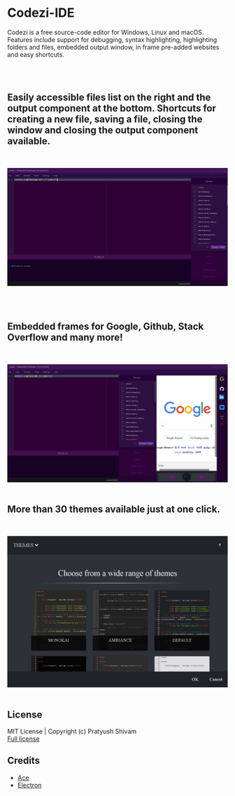 # Codezi-IDE
Codezi is a free source-code editor for Windows, Linux and macOS. Features include support for  debugging, syntax highlighting, highlighting folders and files, embedded output window, in frame pre-added websites and easy shortcuts.

<br>
<br>

## Easily accessible files list on the right and the output component at the bottom. Shortcuts for creating a new file, saving a file, closing the window and closing the output component available.

<br>



![codezi_1](Screenshots/codezi_1.png)

<br>
<br> 

## Embedded frames for Google, Github, Stack Overflow and many more! 

<br>


![codezi_2](Screenshots/codezi_2.png)
<br>
<br>

## More than 30 themes available just at one click. 

<br>

![codezi_3](Screenshots/codezi_3.png)
<br>
<br>

##  License

MIT License | Copyright (c) Pratyush Shivam <br>
[Full license](LICENSE.md)

## Credits 
- [Ace](https://ace.c9.io/)
- [Electron](https://www.electronjs.org/)
